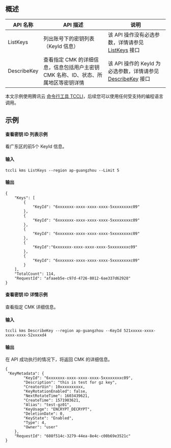 
## 概述


| API 名称 | API 描述| 说明 |
|---------|---------|---------|
| ListKeys | 列出账号下的密钥列表（KeyId 信息）| 该 API 操作没有必选参数，详情请参见 [ListKeys](https://cloud.tencent.com/document/product/573/34415) 接口 |
| DescribeKey| 查看指定 CMK 的详细信息，信息包括用户主密钥 CMK 名称、ID、状态、所属地区等密钥详情 |该 API 操作的 KeyId 为必选参数，详情请参见 [DescribeKey](https://cloud.tencent.com/document/product/573/34428) 接口|



本文示例使用腾讯云 [命令行工具 TCCLI](https://cloud.tencent.com/product/cli)，后续您可以使用任何受支持的编程语言调用。


## 示例
#### 查看密钥 ID 列表示例
看广东区的前5个 KeyId 信息。

#### 输入
```shell
tccli kms ListKeys --region ap-guangzhou --Limit 5
```



#### 输出
```shell
{
    "Keys": [
        {
            "KeyId": "6xxxxxxx-xxxx-xxxx-xxxx-5xxxxxxxxc09"
        },
        {
            "KeyId": "6xxxxxxx-xxxx-xxxx-xxxx-5xxxxxxxxc09"
        },
        {
            "KeyId": "6xxxxxxx-xxxx-xxxx-xxxx-5xxxxxxxxc09"
        },
        {
            "KeyId":"6xxxxxxx-xxxx-xxxx-xxxx-5xxxxxxxxc09"
        },
        {
            "KeyId": "6xxxxxxx-xxxx-xxxx-xxxx-5xxxxxxxxc09"
        }
    ],
    "TotalCount": 114,
    "RequestId": "afaaeb5e-c97d-4726-8012-6ae337d62928"
}
```



#### 查看密钥 ID 详情示例
查看指定 CMK 详细信息。

#### 输入
```shell
tccli kms DescribeKey --region ap-guangzhou --KeyId 521xxxxx-xxxx-xxxx-xxxx-52xxxxd4
```




#### 输出
在 API 成功执行的情况下，将返回 CMK 的详细信息。
```shell
{
 "KeyMetadata": {
        "KeyId": "6xxxxxxx-xxxx-xxxx-xxxx-5xxxxxxxxc09",
        "Description": "this is test for gz key",
        "CreatorUin": 10xxxxxxxxxx,
        "KeyRotationEnabled": false,
        "NextRotateTime": 1603439621,
        "CreateTime": 1571903621,
        "Alias": "test-gz01",
        "KeyUsage": "ENCRYPT_DECRYPT",
        "DeletionDate": 0,
        "KeyState": "Enabled",
        "Type": 4,
        "Owner": "user"
    },
    "RequestId": "608f514c-3279-44ea-8e4c-c00b69e3521c"
}
```



